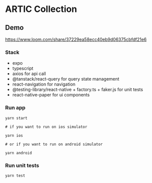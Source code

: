 # ARTIC Collection

## Demo

https://www.loom.com/share/37229ea58ecc40eb9d06375cbfdf21e6

### Stack

- expo
- typescript
- axios for api call
- @tanstack/react-query for query state management
- react-navigation for navigation
- @testing-library/react-native + factory.ts + faker.js for unit tests
- react-native-paper for ui components

### Run app

```
yarn start

# if you want to run on ios simulator

yarn ios

# or if you want to run on android simulator

yarn android
```

### Run unit tests

```
yarn test
```
